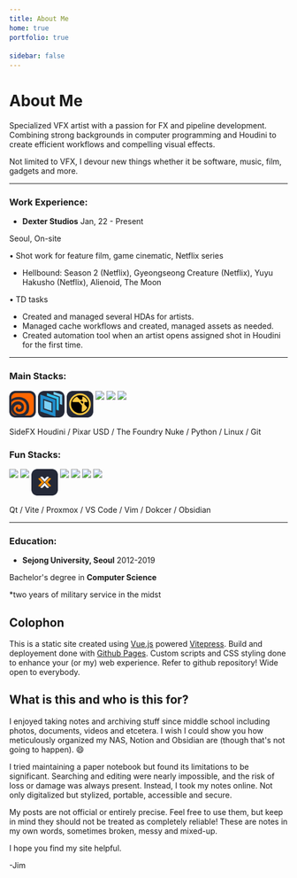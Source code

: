 ```yaml
---
title: About Me
home: true
portfolio: true

sidebar: false
---
```


# About Me


Specialized VFX artist with a passion for FX and pipeline development. Combining strong backgrounds in computer programming and Houdini to create efficient workflows and compelling visual effects.

Not limited to VFX, I devour new things whether it be software, music, film, gadgets and more.

---

### Work Experience:

- **Dexter Studios**
Jan, 22 - Present

Seoul, On-site

• Shot work for feature film, game cinematic, Netflix series

- Hellbound: Season 2 (Netflix), Gyeongseong Creature (Netflix), Yuyu Hakusho (Netflix), Alienoid, The Moon

• TD tasks

- Created and managed several HDAs for artists.
- Managed cache workflows and created, managed assets as needed. 
- Created automation tool when an artist opens assigned shot in Houdini for the first time.

---
 
### Main Stacks:

<p align="left" style="display: flex; gap: 4px; flex-wrap: wrap;">
  <a href="#" style="display: block; word-break: break-word;"><img src="/assets/icon/houdini.svg" width="48" height="48"/></a>
  <a href="#" style="display: block; word-break: break-word;"><img src="/assets/icon/usd.svg" width="48" height="48"/></a>
  <a href="#" style="display: block; word-break: break-word;"><img src="/assets/icon/nuke.svg" width="48" height="48"/></a>
  <a href="#" style="display: block; word-break: break-word;"><img src="https://skillicons.dev/icons?i=py&theme=dark" /></a>
  <a href="#" style="display: block; word-break: break-word;"><img src="https://skillicons.dev/icons?i=linux&theme=dark"/></a>
  <a href="#" style="display: block; word-break: break-word;"><img src="https://skillicons.dev/icons?i=git&theme=dark"/></a>
</p>

SideFX Houdini / Pixar USD / The Foundry Nuke  / Python / Linux / Git

### Fun Stacks:

<p align="left" style="display: flex; gap: 4px; flex-wrap: wrap;">
  <a href="#" style="display: block; word-break: break-word;"><img src="https://skillicons.dev/icons?i=qt&theme=dark" /></a>
  <a href="#" style="display: block; word-break: break-word;"><img src="https://skillicons.dev/icons?i=vite&theme=dark"/></a>
  <a href="#" style="display: block; word-break: break-word;"><img src="/assets/icon/proxmox.svg" width="48" height="48"/></a>
  <a href="#" style="display: block; word-break: break-word;"><img src="https://skillicons.dev/icons?i=vscode&theme=dark"/></a>
  <a href="#" style="display: block; word-break: break-word;"><img src="https://skillicons.dev/icons?i=vim&theme=dark"/></a>
  <a href="#" style="display: block; word-break: break-word;"><img src="https://skillicons.dev/icons?i=docker&theme=dark"/></a>
  <a href="#" style="display: block; word-break: break-word;"><img src="https://skillicons.dev/icons?i=obsidian&theme=dark"/></a>
</p>

Qt / Vite / Proxmox / VS Code / Vim / Dokcer / Obsidian

---

### Education:

- **Sejong University, Seoul**
2012-2019

Bachelor's degree in **Computer Science**

*two years of military service in the midst

## Colophon

This is a static site created using [Vue.js](https://vuejs.org) powered [Vitepress](https://vitepress.dev).
Build and deployement done with [Github Pages](https://pages.github.com).
Custom scripts and CSS styling done to enhance your (or my) web experience. Refer to github repository! Wide open to everybody. 

## What is this and who is this for?

I enjoyed taking notes and archiving stuff since middle school including photos, documents, videos and etcetera. I wish I could show you how meticulously organized my NAS, Notion and Obsidian are (though that's not going to happen).  :smile:

I tried maintaining a paper notebook but found its limitations to be significant. Searching and editing were nearly impossible, and the risk of loss or damage was always present. Instead, I took my notes online. Not only digitalized but stylized, portable, accessible and secure.

My posts are not official or entirely precise. Feel free to use them, but keep in mind they should not be treated as completely reliable! These are notes in my own words, sometimes broken, messy and mixed-up.

I hope you find my site helpful.


-Jim
